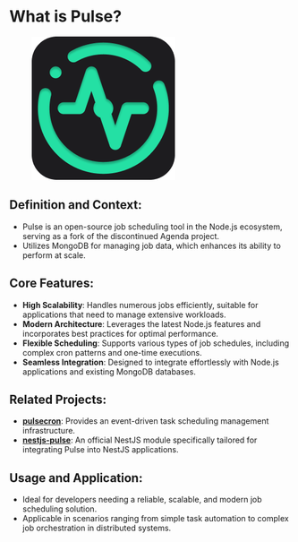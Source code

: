 # What is Pulse?



<figure><img src=".gitbook/assets/Pulsecron_logo.png" alt=""><figcaption></figcaption></figure>

## **Definition and Context**:

* Pulse is an open-source job scheduling tool in the Node.js ecosystem, serving as a fork of the discontinued Agenda project.
* Utilizes MongoDB for managing job data, which enhances its ability to perform at scale.

## **Core Features**:

* **High Scalability**: Handles numerous jobs efficiently, suitable for applications that need to manage extensive workloads.
* **Modern Architecture**: Leverages the latest Node.js features and incorporates best practices for optimal performance.
* **Flexible Scheduling**: Supports various types of job schedules, including complex cron patterns and one-time executions.
* **Seamless Integration**: Designed to integrate effortlessly with Node.js applications and existing MongoDB databases.

## **Related Projects**:

* [**pulsecron**](https://www.pulsecron.com): Provides an event-driven task scheduling management infrastructure.
* [**nestjs-pulse**](https://github.com/pulsecron/nestjs-pulse): An official NestJS module specifically tailored for integrating Pulse into NestJS applications.

## **Usage and Application**:

* Ideal for developers needing a reliable, scalable, and modern job scheduling solution.
* Applicable in scenarios ranging from simple task automation to complex job orchestration in distributed systems.

